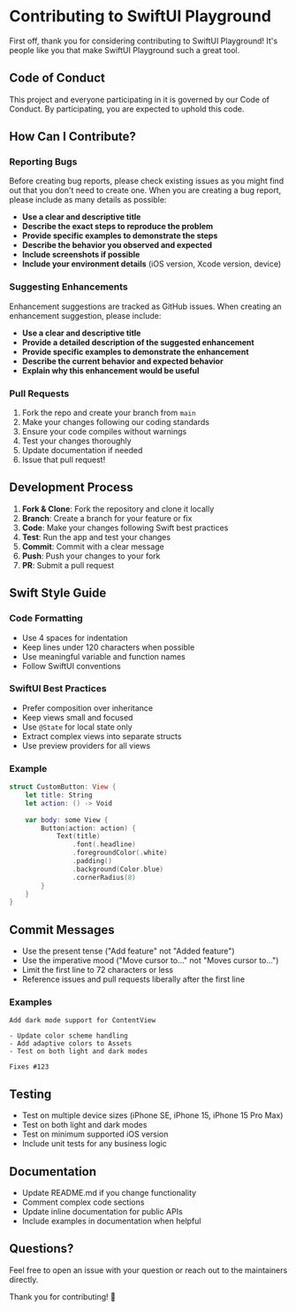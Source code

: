 # Contributing to SwiftUI Playground

First off, thank you for considering contributing to SwiftUI Playground! It's people like you that make SwiftUI Playground such a great tool.

## Code of Conduct

This project and everyone participating in it is governed by our Code of Conduct. By participating, you are expected to uphold this code.

## How Can I Contribute?

### Reporting Bugs

Before creating bug reports, please check existing issues as you might find out that you don't need to create one. When you are creating a bug report, please include as many details as possible:

- **Use a clear and descriptive title**
- **Describe the exact steps to reproduce the problem**
- **Provide specific examples to demonstrate the steps**
- **Describe the behavior you observed and expected**
- **Include screenshots if possible**
- **Include your environment details** (iOS version, Xcode version, device)

### Suggesting Enhancements

Enhancement suggestions are tracked as GitHub issues. When creating an enhancement suggestion, please include:

- **Use a clear and descriptive title**
- **Provide a detailed description of the suggested enhancement**
- **Provide specific examples to demonstrate the enhancement**
- **Describe the current behavior and expected behavior**
- **Explain why this enhancement would be useful**

### Pull Requests

1. Fork the repo and create your branch from `main`
2. Make your changes following our coding standards
3. Ensure your code compiles without warnings
4. Test your changes thoroughly
5. Update documentation if needed
6. Issue that pull request!

## Development Process

1. **Fork & Clone**: Fork the repository and clone it locally
2. **Branch**: Create a branch for your feature or fix
3. **Code**: Make your changes following Swift best practices
4. **Test**: Run the app and test your changes
5. **Commit**: Commit with a clear message
6. **Push**: Push your changes to your fork
7. **PR**: Submit a pull request

## Swift Style Guide

### Code Formatting

- Use 4 spaces for indentation
- Keep lines under 120 characters when possible
- Use meaningful variable and function names
- Follow SwiftUI conventions

### SwiftUI Best Practices

- Prefer composition over inheritance
- Keep views small and focused
- Use `@State` for local state only
- Extract complex views into separate structs
- Use preview providers for all views

### Example

```swift
struct CustomButton: View {
    let title: String
    let action: () -> Void
    
    var body: some View {
        Button(action: action) {
            Text(title)
                .font(.headline)
                .foregroundColor(.white)
                .padding()
                .background(Color.blue)
                .cornerRadius(8)
        }
    }
}
```

## Commit Messages

- Use the present tense ("Add feature" not "Added feature")
- Use the imperative mood ("Move cursor to..." not "Moves cursor to...")
- Limit the first line to 72 characters or less
- Reference issues and pull requests liberally after the first line

### Examples

```
Add dark mode support for ContentView

- Update color scheme handling
- Add adaptive colors to Assets
- Test on both light and dark modes

Fixes #123
```

## Testing

- Test on multiple device sizes (iPhone SE, iPhone 15, iPhone 15 Pro Max)
- Test on both light and dark modes
- Test on minimum supported iOS version
- Include unit tests for any business logic

## Documentation

- Update README.md if you change functionality
- Comment complex code sections
- Update inline documentation for public APIs
- Include examples in documentation when helpful

## Questions?

Feel free to open an issue with your question or reach out to the maintainers directly.

Thank you for contributing! 🎉